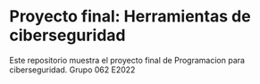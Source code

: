 # Proyecto final: Herramientas de ciberseguridad
Este repositorio muestra el proyecto final de Programacion para ciberseguridad. Grupo 062 E2022

